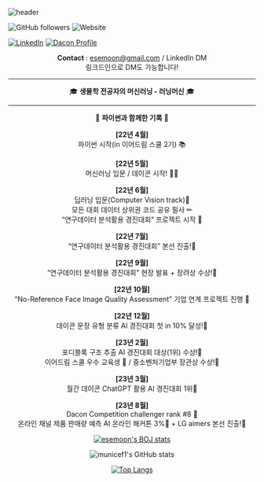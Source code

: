 ![header](https://capsule-render.vercel.app/api?type=waving&height=280&color=0:EEFF00,100:a82da8&text=Welcome!&fontColor=FFFFFF&fontAlignY=20&desc=municef1%27s%20github&descAlign=80)


![GitHub followers](https://img.shields.io/github/followers/municef1?style=social) ![Website](https://img.shields.io/website?up_message=online&url=https://dacon.io/myprofile/447202/home)


[![LinkedIn](https://img.shields.io/badge/LinkedIn-0077B5?style=for-the-badge&logo=linkedin&logoColor=white)](https://www.linkedin.com/in/municef/) [![Dacon Profile](https://img.shields.io/badge/Dacon-Profile-blue?style=for-the-badge)](https://dacon.io/myprofile/447202/home)

<div align="center">

**Contact** : esemoon@gmail.com / LinkedIn DM  
링크드인으로 DM도 가능합니다!

---

🎓 **생물학 전공자의 머신러닝 - 러닝머신** 🎓

---

📅 **파이썬과 함께한 기록** 📅  

**[22년 4월]**  
파이썬 시작(in 이어드림 스쿨 2기) 📚️  

**[22년 5월]**  
머신러닝 입문 / 데이콘 시작! 🏃‍♂️  

**[22년 6월]**  
딥러닝 입문(Computer Vision track)🧠  
모든 대회 데이터 상위권 코드 공유 필사 ✏  
“연구데이터 분석활용 경진대회” 프로젝트 시작 💼  

**[22년 7월]**  
“연구데이터 분석활용 경진대회” 본선 진출!🥇  

**[22년 9월]**  
“연구데이터 분석활용 경진대회” 현장 발표 + 장려상 수상!🥇  

**[22년 10월]**  
“No-Reference Face Image Quality Assessment” 기업 연계 프로젝트 진행 💼  

**[22년 12월]**  
데이콘 문장 유형 분류 AI 경진대회 첫 in 10% 달성!🥈  

**[23년 2월]**  
포디블록 구조 추출 AI 경진대회 대상(1위) 수상!🥇  
이어드림 스쿨 우수 교육생 👑 / 중소벤처기업부 장관상 수상!🥇  

**[23년 3월]**  
월간 데이콘 ChatGPT 활용 AI 경진대회 1위🥇  

**[23년 8월]**  
Dacon Competition challenger rank #8 👑  
온라인 채널 제품 판매량 예측 AI 온라인 해커톤 3%🥇 + LG aimers 본선 진출!🥇  

[![esemoon's BOJ stats](http://mazassumnida.wtf/api/v2/generate_badge?boj=esemoon)](https://www.acmicpc.net/user/esemoon)

![municef1's GitHub stats](https://github-readme-stats.vercel.app/api?username=municef1&show_icons=true&theme=radical)

[![Top Langs](https://github-readme-stats.vercel.app/api/top-langs/?username=municef1&layout=compact&theme=radical)](https://github.com/municef1/github-readme-stats)


</div>



